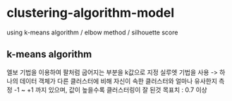 # clustering-algorithm-model
using k-means algorithm / elbow method / silhouette score

## k-means algorithm
엘보 기법을 이용하여 팔처럼 굽어지는 부분을 k값으로 지정
실루엣 기법을 사용 -> 하나의 데이터 객체가 다른 클러스터에 비해 자신이 속한 클러스터와 얼마나 유사한지 측정
-1 ~ +1 까지 있으며, 값이 높을수록 클러스터링이 잘 된것
목표치 : 0.7 이상




